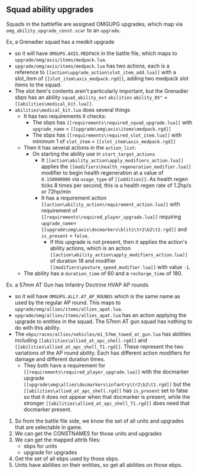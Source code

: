 
## Squad ability upgrades
Squads in the battlefile are assigned OMGUPG upgrades, which map via `omg_ability_upgrade_const.scar`
to an `upgrade`. 

Ex, a Grenadier squad has a medkit upgrade
* so it will have `OMGUPG.AXIS.MEDPACK` in the battle file, which maps to `upgrade/omg/axis/items/medpack.lua`.
* `upgrade/omg/axis/items/medpack.lua` has two actions, each is a reference to `[[action\upgrade_action\slot_item_add.lua]]`
with a slot_item of `[[slot_item\axis_medpack.rgd]]`, adding two medpack slot items to the squad.
* The slot item's contents aren't particularly important, but the Grenadier sbps has an ability
`squad_ability_ext` `abilities` `ability_05"` = `[[abilities\medical_kit.lua]]`.
* `abilities\medical_kit.lua` does several things
    * It has two requirements it checks:
        * The sbps has `[[requirements\required_squad_upgrade.lua]]` with `upgrade_name` = `[[upgrade\omg\axis\items\medpack.rgd]]`
        * The sbps has `[[requirements\required_slot_item.lua]]` with minimum 1 of `slot_item` = `[[slot_item\axis_medpack.rgd]]`
    * Then it has several actions in the `action_list`:
        * On starting the ability use in `start_target_actions`
            * It `[[action\ability_action\apply_modifiers_action.lua]]` applies the `[[modifiers\health_regeneration_modifier.lua]]` modifier
            to begin health regeneration at a value of `0.150000006` via `usage_type` of `[[addition]]`. As health regen ticks 8 times
            per second, this is a health regen rate of 1.2hp/s or 72hp/min
            * It has a requirement action `[[action\ability_action\requirement_action.lua]]` with requirement of
            `[[requirements\required_player_upgrade.lua]]` requiring `upgrade_name`=`[[upgrade\omg\axis\docmarkers\blitz\tr2\b2\t2.rgd]]`
            and `is_present` = `false`. 
                * If this upgrade is not present, then it applies the action's ability actions, which
                is an action  `[[action\ability_action\apply_modifiers_action.lua]]` of duration 18 and modifier
                `[[modifiers\posture_speed_modifier.lua]]` with value `-1`.
    * The ability has a `duration_time` of 60 and a `recharge_time` of 180.
    
Ex. a 57mm AT Gun has Infantry Doctrine HVAP AP rounds
* so it will have `OMGUPG.ALLY.AT_AP_ROUNDS` which is the same name as used by the regular AP round. This maps to
`upgrade/omg/allies/items/allies_apat.lua`. 
* `upgrade/omg/allies/items/allies_apat.lua` has an action applying the upgrade to entities in the squad. The 57mm AT gun squad
has nothing to do with this ability.
* The `ebps/races/allies/vehicles/m1_57mm_towed_at_gun.lua` has abilities including `[[abilities\allied_at_apc_shell.rgd]]` 
and `[[abilities\allied_at_apc_shell_T1.rgd]]`. These represent the two variations of the AP round ability. Each has different
action modifiers for damage and different duration times. 
    * They both have a requirement for `[[requirements\required_player_upgrade.lua]]` with the docmarker
    upgrade `[[upgrade\omg\allies\docmarkers\infantry\tr2\b2\t1.rgd]]` but the `[[abilities\allied_at_apc_shell.rgd]]` has `is_present`
    set to false so that it does not appear when that docmarker is present, while the stronger `[[abilities\allied_at_apc_shell_T1.rgd]]`
    does need that docmarker present. 
    
    

1. So from the battle file side, we know the set of all units and upgrades that are selectable in game.
2. We can get the CONSTNAMES for those units and upgrades
3. We can get the mapped attrib files:
    * sbps for units
    * upgrade for upgrades
4. Get the set of all ebps used by those sbps.
5. Units have abilities on their entities, so get all abilities on those ebps.

